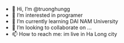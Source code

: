 - 👋 Hi, I’m @truonghungg
- 👀 I’m interested in programer
- 🌱 I’m currently learning DAI NAM University
- 💞️ I’m looking to collaborate on ...
- 📫 How to reach me: im live in Ha Long city

<!---
truonghungg/truonghungg is a ✨ special ✨ repository because its `README.md` (this file) appears on your GitHub profile.
You can click the Preview link to take a look at your changes.
--->
